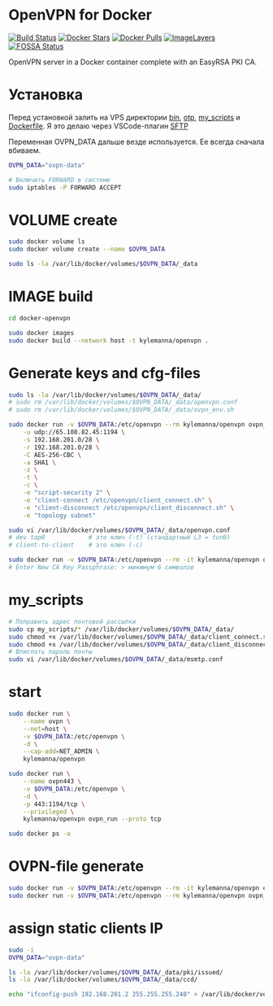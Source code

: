 # OpenVPN for Docker

[![Build Status](https://travis-ci.org/kylemanna/docker-openvpn.svg)](https://travis-ci.org/kylemanna/docker-openvpn)
[![Docker Stars](https://img.shields.io/docker/stars/kylemanna/openvpn.svg)](https://hub.docker.com/r/kylemanna/openvpn/)
[![Docker Pulls](https://img.shields.io/docker/pulls/kylemanna/openvpn.svg)](https://hub.docker.com/r/kylemanna/openvpn/)
[![ImageLayers](https://images.microbadger.com/badges/image/kylemanna/openvpn.svg)](https://microbadger.com/#/images/kylemanna/openvpn)
[![FOSSA Status](https://app.fossa.io/api/projects/git%2Bgithub.com%2Fkylemanna%2Fdocker-openvpn.svg?type=shield)](https://app.fossa.io/projects/git%2Bgithub.com%2Fkylemanna%2Fdocker-openvpn?ref=badge_shield)


OpenVPN server in a Docker container complete with an EasyRSA PKI CA.



# Установка
Перед установкой залить на VPS директории [bin](bin), [otp](otp), [my_scripts](my_scripts) и [Dockerfile](Dockerfile). Я это делаю через VSCode-плагин [SFTP](https://marketplace.visualstudio.com/items?itemName=Natizyskunk.sftp)

Переменная OVPN_DATA дальше везде используется. Ее всегда сначала вбиваем.
```bash
OVPN_DATA="ovpn-data"

# Включить FORWARD в системе
sudo iptables -P FORWARD ACCEPT
```



# VOLUME create
```bash
sudo docker volume ls
sudo docker volume create --name $OVPN_DATA

sudo ls -la /var/lib/docker/volumes/$OVPN_DATA/_data
```



# IMAGE build
```bash
cd docker-openvpn

sudo docker images
sudo docker build --network host -t kylemanna/openvpn .
```



# Generate keys and cfg-files
```bash
sudo ls -la /var/lib/docker/volumes/$OVPN_DATA/_data/
# sudo rm /var/lib/docker/volumes/$OVPN_DATA/_data/openvpn.conf
# sudo rm /var/lib/docker/volumes/$OVPN_DATA/_data/ovpn_env.sh

sudo docker run -v $OVPN_DATA:/etc/openvpn --rm kylemanna/openvpn ovpn_genconfig \
    -u udp://65.108.82.45:1194 \
    -s 192.168.201.0/28 \
    -r 192.168.201.0/28 \
    -C AES-256-CBC \
    -a SHA1 \
    -z \
    -t \
    -c \
    -e "script-security 2" \
    -e "client-connect /etc/openvpn/client_connect.sh" \
    -e "client-disconnect /etc/openvpn/client_disconnect.sh" \
    -e "topology subnet"

sudo vi /var/lib/docker/volumes/$OVPN_DATA/_data/openvpn.conf
# dev tap0            # это ключ (-t) (стандартный L3 = tun0)
# client-to-client    # это ключ (-c)

sudo docker run -v $OVPN_DATA:/etc/openvpn --rm -it kylemanna/openvpn ovpn_initpki
# Enter New CA Key Passphrase: > минимум 6 символов
```



# my_scripts
```bash
# Поправить адрес почтовой рассылки
sudo cp my_scripts/* /var/lib/docker/volumes/$OVPN_DATA/_data/
sudo chmod +x /var/lib/docker/volumes/$OVPN_DATA/_data/client_connect.sh
sudo chmod +x /var/lib/docker/volumes/$OVPN_DATA/_data/client_disconnect.sh
# Вписпать пароль почты
sudo vi /var/lib/docker/volumes/$OVPN_DATA/_data/msmtp.conf
```



# start
```bash
sudo docker run \
    --name ovpn \
    --net=host \
    -v $OVPN_DATA:/etc/openvpn \
    -d \
    --cap-add=NET_ADMIN \
    kylemanna/openvpn

sudo docker run \
    --name ovpn443 \
    -v $OVPN_DATA:/etc/openvpn \
    -d \
    -p 443:1194/tcp \
    --privileged \
    kylemanna/openvpn ovpn_run --proto tcp

sudo docker ps -a
```



# OVPN-file generate
```bash
sudo docker run -v $OVPN_DATA:/etc/openvpn --rm -it kylemanna/openvpn easyrsa build-client-full vps_ars nopass
sudo docker run -v $OVPN_DATA:/etc/openvpn --rm kylemanna/openvpn ovpn_getclient vps_ars > ~/docker-openvpn/vps_ars.ovpn
```



# assign static clients IP
```bash
sudo -i
OVPN_DATA="ovpn-data"

ls -la /var/lib/docker/volumes/$OVPN_DATA/_data/pki/issued/
ls -la /var/lib/docker/volumes/$OVPN_DATA/_data/ccd/

echo "ifconfig-push 192.168.201.2 255.255.255.240" > /var/lib/docker/volumes/$OVPN_DATA/_data/ccd/vps_ars
```